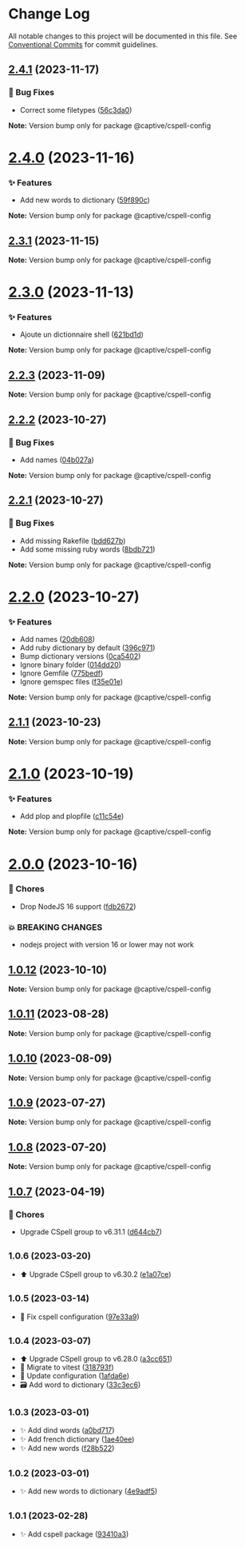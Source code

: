 # Change Log

All notable changes to this project will be documented in this file.
See [Conventional Commits](https://conventionalcommits.org) for commit guidelines.

## [2.4.1](https://github.com/Captive-Studio/es-project-config/compare/@captive/cspell-config@2.4.0...@captive/cspell-config@2.4.1) (2023-11-17)

### 🐛 Bug Fixes

- Correct some filetypes ([56c3da0](https://github.com/Captive-Studio/es-project-config/commit/56c3da0))

**Note:** Version bump only for package @captive/cspell-config

# [2.4.0](https://github.com/Captive-Studio/es-project-config/compare/@captive/cspell-config@2.3.1...@captive/cspell-config@2.4.0) (2023-11-16)

### ✨ Features

- Add new words to dictionary ([59f890c](https://github.com/Captive-Studio/es-project-config/commit/59f890c))

**Note:** Version bump only for package @captive/cspell-config

## [2.3.1](https://github.com/Captive-Studio/es-project-config/compare/@captive/cspell-config@2.3.0...@captive/cspell-config@2.3.1) (2023-11-15)

**Note:** Version bump only for package @captive/cspell-config

# [2.3.0](https://github.com/Captive-Studio/es-project-config/compare/@captive/cspell-config@2.2.3...@captive/cspell-config@2.3.0) (2023-11-13)

### ✨ Features

- Ajoute un dictionnaire shell ([621bd1d](https://github.com/Captive-Studio/es-project-config/commit/621bd1d))

**Note:** Version bump only for package @captive/cspell-config

## [2.2.3](https://github.com/Captive-Studio/es-project-config/compare/@captive/cspell-config@2.2.2...@captive/cspell-config@2.2.3) (2023-11-09)

**Note:** Version bump only for package @captive/cspell-config

## [2.2.2](https://github.com/Captive-Studio/es-project-config/compare/@captive/cspell-config@2.2.1...@captive/cspell-config@2.2.2) (2023-10-27)

### 🐛 Bug Fixes

- Add names ([04b027a](https://github.com/Captive-Studio/es-project-config/commit/04b027a))

**Note:** Version bump only for package @captive/cspell-config

## [2.2.1](https://github.com/Captive-Studio/es-project-config/compare/@captive/cspell-config@2.2.0...@captive/cspell-config@2.2.1) (2023-10-27)

### 🐛 Bug Fixes

- Add missing Rakefile ([bdd627b](https://github.com/Captive-Studio/es-project-config/commit/bdd627b))
- Add some missing ruby words ([8bdb721](https://github.com/Captive-Studio/es-project-config/commit/8bdb721))

**Note:** Version bump only for package @captive/cspell-config

# [2.2.0](https://github.com/Captive-Studio/es-project-config/compare/@captive/cspell-config@2.1.1...@captive/cspell-config@2.2.0) (2023-10-27)

### ✨ Features

- Add names ([20db608](https://github.com/Captive-Studio/es-project-config/commit/20db608))
- Add ruby dictionary by default ([396c971](https://github.com/Captive-Studio/es-project-config/commit/396c971))
- Bump dictionary versions ([0ca5402](https://github.com/Captive-Studio/es-project-config/commit/0ca5402))
- Ignore binary folder ([014dd20](https://github.com/Captive-Studio/es-project-config/commit/014dd20))
- Ignore Gemfile ([775bedf](https://github.com/Captive-Studio/es-project-config/commit/775bedf))
- Ignore gemspec files ([f35e01e](https://github.com/Captive-Studio/es-project-config/commit/f35e01e))

**Note:** Version bump only for package @captive/cspell-config

## [2.1.1](https://github.com/Captive-Studio/es-project-config/compare/@captive/cspell-config@2.1.0...@captive/cspell-config@2.1.1) (2023-10-23)

**Note:** Version bump only for package @captive/cspell-config

# [2.1.0](https://github.com/Captive-Studio/es-project-config/compare/@captive/cspell-config@2.0.0...@captive/cspell-config@2.1.0) (2023-10-19)

### ✨ Features

- Add plop and plopfile ([c11c54e](https://github.com/Captive-Studio/es-project-config/commit/c11c54e))

**Note:** Version bump only for package @captive/cspell-config

# [2.0.0](https://github.com/Captive-Studio/es-project-config/compare/@captive/cspell-config@1.0.12...@captive/cspell-config@2.0.0) (2023-10-16)

### 🎫 Chores

- Drop NodeJS 16 support ([fdb2672](https://github.com/Captive-Studio/es-project-config/commit/fdb2672))

### 💥 BREAKING CHANGES

- nodejs project with version 16 or lower may not work

## [1.0.12](https://github.com/Captive-Studio/es-project-config/compare/@captive/cspell-config@1.0.11...@captive/cspell-config@1.0.12) (2023-10-10)

**Note:** Version bump only for package @captive/cspell-config

## [1.0.11](https://github.com/Captive-Studio/es-project-config/compare/@captive/cspell-config@1.0.10...@captive/cspell-config@1.0.11) (2023-08-28)

**Note:** Version bump only for package @captive/cspell-config

## [1.0.10](https://github.com/Captive-Studio/es-project-config/compare/@captive/cspell-config@1.0.9...@captive/cspell-config@1.0.10) (2023-08-09)

**Note:** Version bump only for package @captive/cspell-config

## [1.0.9](https://github.com/Captive-Studio/es-project-config/compare/@captive/cspell-config@1.0.8...@captive/cspell-config@1.0.9) (2023-07-27)

**Note:** Version bump only for package @captive/cspell-config

## [1.0.8](https://github.com/Captive-Studio/es-project-config/compare/@captive/cspell-config@1.0.7...@captive/cspell-config@1.0.8) (2023-07-20)

**Note:** Version bump only for package @captive/cspell-config

## [1.0.7](https://github.com/Captive-Studio/es-project-config/compare/@captive/cspell-config@1.0.6...@captive/cspell-config@1.0.7) (2023-04-19)

### 🎫 Chores

- Upgrade CSpell group to v6.31.1 ([d644cb7](https://github.com/Captive-Studio/es-project-config/commit/d644cb7))

## <small>1.0.6 (2023-03-20)</small>

- ⬆️ Upgrade CSpell group to v6.30.2 ([e1a07ce](https://github.com/Captive-Studio/es-project-config/commit/e1a07ce))

## <small>1.0.5 (2023-03-14)</small>

- 📝 Fix cspell configuration ([97e33a9](https://github.com/Captive-Studio/es-project-config/commit/97e33a9))

## <small>1.0.4 (2023-03-07)</small>

- ⬆️ Upgrade CSpell group to v6.28.0 ([a3cc651](https://github.com/Captive-Studio/es-project-config/commit/a3cc651))
- 👷 Migrate to vitest ([318793f](https://github.com/Captive-Studio/es-project-config/commit/318793f))
- 👷 Update configuration ([1afda6e](https://github.com/Captive-Studio/es-project-config/commit/1afda6e))
- 🗃️ Add word to dictionary ([33c3ec6](https://github.com/Captive-Studio/es-project-config/commit/33c3ec6))

## <small>1.0.3 (2023-03-01)</small>

- ✨ Add dind words ([a0bd717](https://github.com/Captive-Studio/es-project-config/commit/a0bd717))
- ✨ Add french dictionary ([1ae40ee](https://github.com/Captive-Studio/es-project-config/commit/1ae40ee))
- ✨ Add new words ([f28b522](https://github.com/Captive-Studio/es-project-config/commit/f28b522))

## <small>1.0.2 (2023-03-01)</small>

- ✨ Add new words to dictionary ([4e9adf5](https://github.com/Captive-Studio/es-project-config/commit/4e9adf5))

## <small>1.0.1 (2023-02-28)</small>

- ✨ Add cspell package ([93410a3](https://github.com/Captive-Studio/es-project-config/commit/93410a3))
